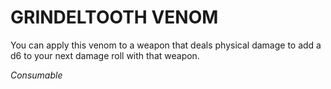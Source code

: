 ﻿# GRINDELTOOTH VENOM

You can apply this venom to a weapon that deals physical damage to add a d6 to your next damage roll with that weapon.

*Consumable*
